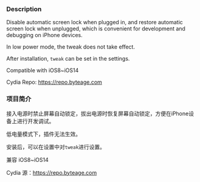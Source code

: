 ### Description
Disable automatic screen lock when plugged in, and restore automatic screen lock when unplugged, which is convenient for development and debugging on iPhone devices.

In low power mode, the tweak does not take effect.

After installation, `tweak` can be set in the settings.

Compatible with iOS8~iOS14

Cydia Repo: https://repo.byteage.com

### 项目简介

接入电源时禁止屏幕自动锁定，拔出电源时恢复屏幕自动锁定，方便在iPhone设备上进行开发调试。

低电量模式下，插件无法生效。

安装后，可以在设置中对`tweak`进行设置。

兼容 iOS8~iOS14

Cydia 源：https://repo.byteage.com
